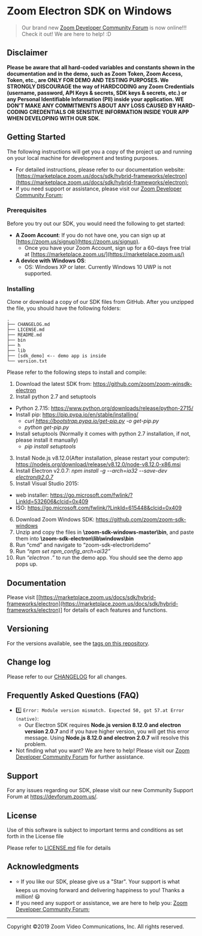 # Zoom Electron SDK on Windows

> Our brand new [Zoom Developer Community Forum](https://devforum.zoom.us/) is now online!!! Check it out! We are here to help! :D

## Disclaimer

**Please be aware that all hard-coded variables and constants shown in the documentation and in the demo, such as Zoom Token, Zoom Access, Token, etc., are ONLY FOR DEMO AND TESTING PURPOSES. We STRONGLY DISCOURAGE the way of HARDCODING any Zoom Credentials (username, password, API Keys & secrets, SDK keys & secrets, etc.) or any Personal Identifiable Information (PII) inside your application. WE DON’T MAKE ANY COMMITMENTS ABOUT ANY LOSS CAUSED BY HARD-CODING CREDENTIALS OR SENSITIVE INFORMATION INSIDE YOUR APP WHEN DEVELOPING WITH OUR SDK**.

## Getting Started

The following instructions will get you a copy of the project up and running on your local machine for development and testing purposes.
* For detailed instructions, please refer to our documentation website: [https://marketplace.zoom.us/docs/sdk/hybrid-frameworks/electron](https://marketplace.zoom.us/docs/sdk/hybrid-frameworks/electron);
* If you need support or assistance, please visit our [Zoom Developer Community Forum](https://devforum.zoom.us/);

### Prerequisites

Before you try out our SDK, you would need the following to get started:

* **A Zoom Account**: If you do not have one, you can sign up at [https://zoom.us/signup](https://zoom.us/signup).
  * Once you have your Zoom Account, sign up for a 60-days free trial at [https://marketplace.zoom.us/](https://marketplace.zoom.us/)
* **A device with Windows OS**:
  * OS: Windows XP or later. Currently Windows 10 UWP is not supported.


### Installing

Clone or download a copy of our SDK files from GitHub. After you unzipped the file, you should have the following folders:

```
.
├── CHANGELOG.md
├── LICENSE.md
├── README.md
├── bin
├── h
├── lib
├── [sdk_demo] <-- demo app is inside
└── version.txt
```
Please refer to the following steps to install and compile:

1. Download the latest SDK from: https://github.com/zoom/zoom-winsdk-electron
2. Install python 2.7 and setuptools
 * Python 2.7.15: https://www.python.org/downloads/release/python-2715/
 * Install pip: https://pip.pypa.io/en/stable/installing/
    * *curl https://bootstrap.pypa.io/get-pip.py -o get-pip.py*
    * *python get-pip.py*
 * Install setuptools (Normally it comes with python 2.7 installation, if not, please install it manually)
    * *pip install setuptools*
3. Install Node.js v8.12.0(After installation, please restart your computer): https://nodejs.org/download/release/v8.12.0/node-v8.12.0-x86.msi
4. Install Electron v2.0.7: *npm install -g --arch=ia32 --save-dev electron@2.0.7*
5. Install Visual Studio 2015: 
  * web installer: https://go.microsoft.com/fwlink/?LinkId=532606&clcid=0x409
  * ISO: https://go.microsoft.com/fwlink/?LinkId=615448&clcid=0x409
6. Download Zoom Windows SDK: https://github.com/zoom/zoom-sdk-windows
7. Unzip and copy the files in **\zoom-sdk-windows-master\bin**, and paste them into **\zoom-sdk-electron\lib\windows\bin**
8. Run “cmd” and navigate to “zoom-sdk-electron\demo”
9. Run *“npm set npm_config_arch=ai32”*
10. Run *“electron .”* to run the demo app. You should see the demo app pops up.


## Documentation

Please visit [[https://marketplace.zoom.us/docs/sdk/hybrid-frameworks/electron](https://marketplace.zoom.us/docs/sdk/hybrid-frameworks/electron)] for details of each features and functions.

## Versioning

For the versions available, see the [tags on this repository](https://github.com/zoom/zoom-winsdk-electron/tags).

## Change log

Please refer to our [CHANGELOG](https://github.com/zoom/zoom-winsdk-electron/blob/master/CHANGELOG.md) for all changes.

## Frequently Asked Questions (FAQ)

* :one: `Error: Module version mismatch. Expected 50, got 57.at Error (native)`:
  * Our Electron SDK requires **Node.js version 8.12.0 and electron version 2.0.7** and if you have higher version, you will get this error message. Using **Node.js 8.12.0 and electron 2.0.7** will resolve this problem.
* Not finding what you want? We are here to help! Please visit our [Zoom Developer Community Forum](https://devforum.zoom.us/) for further assistance.

## Support

For any issues regarding our SDK, please visit our new Community Support Forum at https://devforum.zoom.us/.

## License

Use of this software is subject to important terms and conditions as set forth in the License file

Please refer to [LICENSE.md](LICENSE.md) file for details

## Acknowledgments

* :star: If you like our SDK, please give us a "Star". Your support is what keeps us moving forward and delivering happiness to you! Thanks a million! :smiley:
* If you need any support or assistance, we are here to help you: [Zoom Developer Community Forum](https://devforum.zoom.us/);

---
Copyright ©2019 Zoom Video Communications, Inc. All rights reserved.
